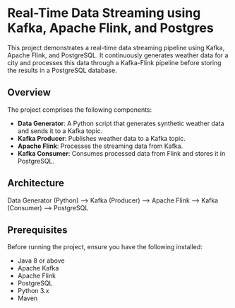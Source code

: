 # Real-Time Data Streaming using Kafka, Apache Flink, and Postgres

This project demonstrates a real-time data streaming pipeline using Kafka, Apache Flink, and PostgreSQL. It continuously generates weather data for a city and processes this data through a Kafka-Flink pipeline before storing the results in a PostgreSQL database.

## Overview

The project comprises the following components:
- **Data Generator**: A Python script that generates synthetic weather data and sends it to a Kafka topic.
- **Kafka Producer**: Publishes weather data to a Kafka topic.
- **Apache Flink**: Processes the streaming data from Kafka.
- **Kafka Consumer**: Consumes processed data from Flink and stores it in PostgreSQL.

## Architecture

Data Generator (Python) --> Kafka (Producer) --> Apache Flink --> Kafka (Consumer) --> PostgreSQL


## Prerequisites

Before running the project, ensure you have the following installed:

- Java 8 or above
- Apache Kafka
- Apache Flink
- PostgreSQL
- Python 3.x
- Maven

